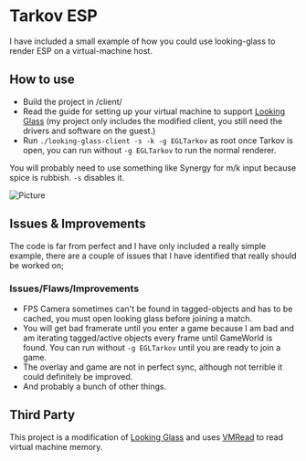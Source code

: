 # Tarkov ESP

I have included a small example of how you could use looking-glass to render ESP on a virtual-machine host.

## How to use
- Build the project in /client/
- Read the guide for setting up your virtual machine to support [Looking Glass](https://github.com/gnif/LookingGlass) (my project only includes the modified client, you still need the drivers and software on the guest.)
- Run `./looking-glass-client -s -k -g EGLTarkov` as root once Tarkov is open, you can run without `-g EGLTarkov` to run the normal renderer.

You will probably need to use something like Synergy for m/k input because spice is rubbish. `-s` disables it.

![Picture](https://i.imgur.com/bKtYsOd.png)

## Issues & Improvements
The code is far from perfect and I have only included a really simple example, there are a couple of issues that I have identified that really should be worked on;

### Issues/Flaws/Improvements
* FPS Camera sometimes can't be found in tagged-objects and has to be cached, you must open looking glass before joining a match.
* You will get bad framerate until you enter a game because I am bad and am iterating tagged/active objects every frame until GameWorld is found. You can run without `-g EGLTarkov` until you are ready to join a game.
* The overlay and game are not in perfect sync, although not terrible it could definitely be improved.
* And probably a bunch of other things.

## Third Party

This project is a modification of [Looking Glass](https://github.com/gnif/LookingGlass) and uses [VMRead](https://github.com/Heep042/vmread) to read virtual machine memory.
